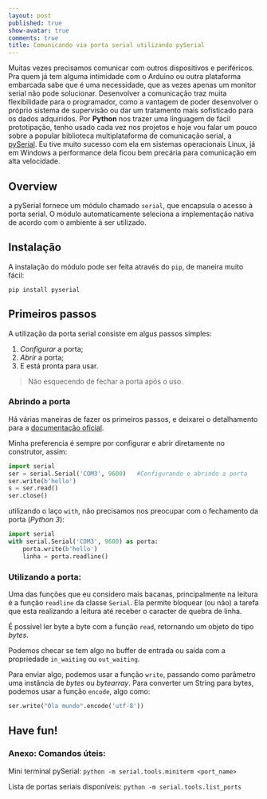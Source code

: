 ```yaml
---
layout: post
published: true
show-avatar: true
comments: true
title: Comunicando via porta serial utilizando pySerial
---
```

Muitas vezes precisamos comunicar com outros dispositivos e periféricos. Pra quem já tem alguma intimidade com o Arduino ou outra plataforma embarcada sabe que é uma necessidade, que as vezes apenas um monitor serial não pode solucionar.
Desenvolver a comunicação traz muita flexibilidade para o programador, como a vantagem de poder desenvolver o próprio sistema de supervisão ou dar um tratamento mais sofisticado para os dados adquiridos.
Por **Python** nos trazer uma linguagem de fácil prototipação, tenho usado cada vez nos projetos e hoje vou falar um pouco sobre a popular biblioteca multiplataforma de comunicação serial, a [pySerial](https://pythonhosted.org/pyserial).
Eu tive muito sucesso com ela em sistemas operacionais Linux, já em Windows a performance dela ficou bem precária para comunicação em alta velocidade.

## Overview

a pySerial fornece um módulo chamado `serial`, que encapsula o acesso à porta serial. O módulo automaticamente seleciona a implementação nativa de acordo com o ambiente à ser utilizado.

## Instalação

A instalação do módulo pode ser feita através do `pip`, de maneira muito fácil:
```shell
pip install pyserial
```

## Primeiros passos

A utilização da porta serial consiste em algus passos simples:
1. _Configurar_ a porta;
2. _Abrir_ a porta;
3. E está pronta para usar.

> Não esquecendo de fechar a porta após o uso.

### Abrindo a porta

Há várias maneiras de fazer os primeiros passos, e deixarei o detalhamento para a [documentação oficial](https://pythonhosted.org/pyserial/shortintro.html).

Minha preferencia é sempre por configurar e abrir diretamente no construtor, assim:

```python
import serial
ser = serial.Serial('COM3', 9600)	#Configurando e abrindo a porta
ser.write(b'hello')
s = ser.read()
ser.close()
```

utilizando o laço `with`, não precisamos nos preocupar com o fechamento da porta (_Python 3_):

```python
import serial
with serial.Serial('COM3', 9600) as porta: 	
	porta.write(b'hello')
    linha = porta.readline()
```

### Utilizando a porta:

Uma das funções que eu considero mais bacanas, principalmente na leitura é a função `readline` da classe `Serial`. Ela permite bloquear (ou não) a tarefa que esta realizando a leitura até receber o caracter de quebra de linha.

É possível ler byte a byte com a função `read`, retornando um objeto do tipo _bytes_.

Podemos checar se tem algo no buffer de entrada ou saída com a propriedade `in_waiting` ou `out_waiting`.

Para enviar algo, podemos usar a função `write`, passando como parâmetro uma instância de _bytes_ ou _bytearray_. Para converter um String para bytes, podemos usar a função `encode`, algo como:
```python
ser.write("Ola mundo".encode('utf-8'))
```

## Have fun!

### Anexo: Comandos úteis:

Mini terminal pySerial:
`python -m serial.tools.miniterm <port_name>`

Lista de portas seriais disponíveis:
`python -m serial.tools.list_ports`


